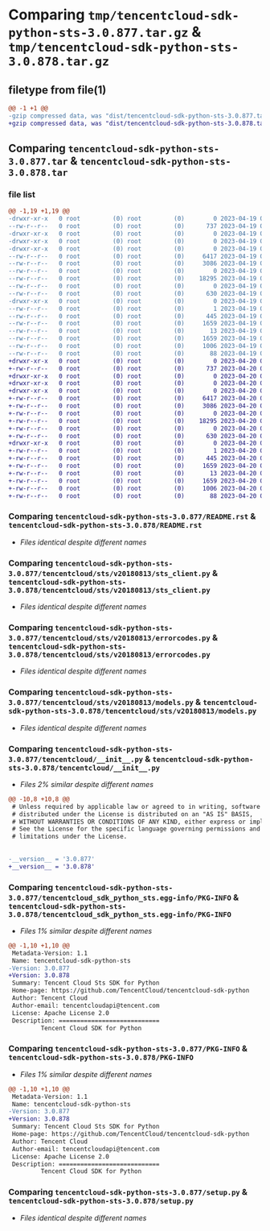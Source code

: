 # Comparing `tmp/tencentcloud-sdk-python-sts-3.0.877.tar.gz` & `tmp/tencentcloud-sdk-python-sts-3.0.878.tar.gz`

## filetype from file(1)

```diff
@@ -1 +1 @@
-gzip compressed data, was "dist/tencentcloud-sdk-python-sts-3.0.877.tar", last modified: Wed Apr 19 09:34:27 2023, max compression
+gzip compressed data, was "dist/tencentcloud-sdk-python-sts-3.0.878.tar", last modified: Thu Apr 20 00:42:20 2023, max compression
```

## Comparing `tencentcloud-sdk-python-sts-3.0.877.tar` & `tencentcloud-sdk-python-sts-3.0.878.tar`

### file list

```diff
@@ -1,19 +1,19 @@
-drwxr-xr-x   0 root         (0) root         (0)        0 2023-04-19 09:34:27.000000 tencentcloud-sdk-python-sts-3.0.877/
--rw-r--r--   0 root         (0) root         (0)      737 2023-04-19 09:34:27.000000 tencentcloud-sdk-python-sts-3.0.877/README.rst
-drwxr-xr-x   0 root         (0) root         (0)        0 2023-04-19 09:34:27.000000 tencentcloud-sdk-python-sts-3.0.877/tencentcloud/
-drwxr-xr-x   0 root         (0) root         (0)        0 2023-04-19 09:34:27.000000 tencentcloud-sdk-python-sts-3.0.877/tencentcloud/sts/
-drwxr-xr-x   0 root         (0) root         (0)        0 2023-04-19 09:34:27.000000 tencentcloud-sdk-python-sts-3.0.877/tencentcloud/sts/v20180813/
--rw-r--r--   0 root         (0) root         (0)     6417 2023-04-19 09:34:27.000000 tencentcloud-sdk-python-sts-3.0.877/tencentcloud/sts/v20180813/sts_client.py
--rw-r--r--   0 root         (0) root         (0)     3086 2023-04-19 09:34:27.000000 tencentcloud-sdk-python-sts-3.0.877/tencentcloud/sts/v20180813/errorcodes.py
--rw-r--r--   0 root         (0) root         (0)        0 2023-04-19 09:34:27.000000 tencentcloud-sdk-python-sts-3.0.877/tencentcloud/sts/v20180813/__init__.py
--rw-r--r--   0 root         (0) root         (0)    18295 2023-04-19 09:34:27.000000 tencentcloud-sdk-python-sts-3.0.877/tencentcloud/sts/v20180813/models.py
--rw-r--r--   0 root         (0) root         (0)        0 2023-04-19 09:34:27.000000 tencentcloud-sdk-python-sts-3.0.877/tencentcloud/sts/__init__.py
--rw-r--r--   0 root         (0) root         (0)      630 2023-04-19 09:34:27.000000 tencentcloud-sdk-python-sts-3.0.877/tencentcloud/__init__.py
-drwxr-xr-x   0 root         (0) root         (0)        0 2023-04-19 09:34:27.000000 tencentcloud-sdk-python-sts-3.0.877/tencentcloud_sdk_python_sts.egg-info/
--rw-r--r--   0 root         (0) root         (0)        1 2023-04-19 09:34:27.000000 tencentcloud-sdk-python-sts-3.0.877/tencentcloud_sdk_python_sts.egg-info/dependency_links.txt
--rw-r--r--   0 root         (0) root         (0)      445 2023-04-19 09:34:27.000000 tencentcloud-sdk-python-sts-3.0.877/tencentcloud_sdk_python_sts.egg-info/SOURCES.txt
--rw-r--r--   0 root         (0) root         (0)     1659 2023-04-19 09:34:27.000000 tencentcloud-sdk-python-sts-3.0.877/tencentcloud_sdk_python_sts.egg-info/PKG-INFO
--rw-r--r--   0 root         (0) root         (0)       13 2023-04-19 09:34:27.000000 tencentcloud-sdk-python-sts-3.0.877/tencentcloud_sdk_python_sts.egg-info/top_level.txt
--rw-r--r--   0 root         (0) root         (0)     1659 2023-04-19 09:34:27.000000 tencentcloud-sdk-python-sts-3.0.877/PKG-INFO
--rw-r--r--   0 root         (0) root         (0)     1006 2023-04-19 09:34:27.000000 tencentcloud-sdk-python-sts-3.0.877/setup.py
--rw-r--r--   0 root         (0) root         (0)       88 2023-04-19 09:34:27.000000 tencentcloud-sdk-python-sts-3.0.877/setup.cfg
+drwxr-xr-x   0 root         (0) root         (0)        0 2023-04-20 00:42:20.000000 tencentcloud-sdk-python-sts-3.0.878/
+-rw-r--r--   0 root         (0) root         (0)      737 2023-04-20 00:42:20.000000 tencentcloud-sdk-python-sts-3.0.878/README.rst
+drwxr-xr-x   0 root         (0) root         (0)        0 2023-04-20 00:42:20.000000 tencentcloud-sdk-python-sts-3.0.878/tencentcloud/
+drwxr-xr-x   0 root         (0) root         (0)        0 2023-04-20 00:42:20.000000 tencentcloud-sdk-python-sts-3.0.878/tencentcloud/sts/
+drwxr-xr-x   0 root         (0) root         (0)        0 2023-04-20 00:42:20.000000 tencentcloud-sdk-python-sts-3.0.878/tencentcloud/sts/v20180813/
+-rw-r--r--   0 root         (0) root         (0)     6417 2023-04-20 00:42:20.000000 tencentcloud-sdk-python-sts-3.0.878/tencentcloud/sts/v20180813/sts_client.py
+-rw-r--r--   0 root         (0) root         (0)     3086 2023-04-20 00:42:20.000000 tencentcloud-sdk-python-sts-3.0.878/tencentcloud/sts/v20180813/errorcodes.py
+-rw-r--r--   0 root         (0) root         (0)        0 2023-04-20 00:42:20.000000 tencentcloud-sdk-python-sts-3.0.878/tencentcloud/sts/v20180813/__init__.py
+-rw-r--r--   0 root         (0) root         (0)    18295 2023-04-20 00:42:20.000000 tencentcloud-sdk-python-sts-3.0.878/tencentcloud/sts/v20180813/models.py
+-rw-r--r--   0 root         (0) root         (0)        0 2023-04-20 00:42:20.000000 tencentcloud-sdk-python-sts-3.0.878/tencentcloud/sts/__init__.py
+-rw-r--r--   0 root         (0) root         (0)      630 2023-04-20 00:42:20.000000 tencentcloud-sdk-python-sts-3.0.878/tencentcloud/__init__.py
+drwxr-xr-x   0 root         (0) root         (0)        0 2023-04-20 00:42:20.000000 tencentcloud-sdk-python-sts-3.0.878/tencentcloud_sdk_python_sts.egg-info/
+-rw-r--r--   0 root         (0) root         (0)        1 2023-04-20 00:42:20.000000 tencentcloud-sdk-python-sts-3.0.878/tencentcloud_sdk_python_sts.egg-info/dependency_links.txt
+-rw-r--r--   0 root         (0) root         (0)      445 2023-04-20 00:42:20.000000 tencentcloud-sdk-python-sts-3.0.878/tencentcloud_sdk_python_sts.egg-info/SOURCES.txt
+-rw-r--r--   0 root         (0) root         (0)     1659 2023-04-20 00:42:20.000000 tencentcloud-sdk-python-sts-3.0.878/tencentcloud_sdk_python_sts.egg-info/PKG-INFO
+-rw-r--r--   0 root         (0) root         (0)       13 2023-04-20 00:42:20.000000 tencentcloud-sdk-python-sts-3.0.878/tencentcloud_sdk_python_sts.egg-info/top_level.txt
+-rw-r--r--   0 root         (0) root         (0)     1659 2023-04-20 00:42:20.000000 tencentcloud-sdk-python-sts-3.0.878/PKG-INFO
+-rw-r--r--   0 root         (0) root         (0)     1006 2023-04-20 00:42:20.000000 tencentcloud-sdk-python-sts-3.0.878/setup.py
+-rw-r--r--   0 root         (0) root         (0)       88 2023-04-20 00:42:20.000000 tencentcloud-sdk-python-sts-3.0.878/setup.cfg
```

### Comparing `tencentcloud-sdk-python-sts-3.0.877/README.rst` & `tencentcloud-sdk-python-sts-3.0.878/README.rst`

 * *Files identical despite different names*

### Comparing `tencentcloud-sdk-python-sts-3.0.877/tencentcloud/sts/v20180813/sts_client.py` & `tencentcloud-sdk-python-sts-3.0.878/tencentcloud/sts/v20180813/sts_client.py`

 * *Files identical despite different names*

### Comparing `tencentcloud-sdk-python-sts-3.0.877/tencentcloud/sts/v20180813/errorcodes.py` & `tencentcloud-sdk-python-sts-3.0.878/tencentcloud/sts/v20180813/errorcodes.py`

 * *Files identical despite different names*

### Comparing `tencentcloud-sdk-python-sts-3.0.877/tencentcloud/sts/v20180813/models.py` & `tencentcloud-sdk-python-sts-3.0.878/tencentcloud/sts/v20180813/models.py`

 * *Files identical despite different names*

### Comparing `tencentcloud-sdk-python-sts-3.0.877/tencentcloud/__init__.py` & `tencentcloud-sdk-python-sts-3.0.878/tencentcloud/__init__.py`

 * *Files 2% similar despite different names*

```diff
@@ -10,8 +10,8 @@
 # Unless required by applicable law or agreed to in writing, software
 # distributed under the License is distributed on an "AS IS" BASIS,
 # WITHOUT WARRANTIES OR CONDITIONS OF ANY KIND, either express or implied.
 # See the License for the specific language governing permissions and
 # limitations under the License.
 
 
-__version__ = '3.0.877'
+__version__ = '3.0.878'
```

### Comparing `tencentcloud-sdk-python-sts-3.0.877/tencentcloud_sdk_python_sts.egg-info/PKG-INFO` & `tencentcloud-sdk-python-sts-3.0.878/tencentcloud_sdk_python_sts.egg-info/PKG-INFO`

 * *Files 1% similar despite different names*

```diff
@@ -1,10 +1,10 @@
 Metadata-Version: 1.1
 Name: tencentcloud-sdk-python-sts
-Version: 3.0.877
+Version: 3.0.878
 Summary: Tencent Cloud Sts SDK for Python
 Home-page: https://github.com/TencentCloud/tencentcloud-sdk-python
 Author: Tencent Cloud
 Author-email: tencentcloudapi@tencent.com
 License: Apache License 2.0
 Description: ============================
         Tencent Cloud SDK for Python
```

### Comparing `tencentcloud-sdk-python-sts-3.0.877/PKG-INFO` & `tencentcloud-sdk-python-sts-3.0.878/PKG-INFO`

 * *Files 1% similar despite different names*

```diff
@@ -1,10 +1,10 @@
 Metadata-Version: 1.1
 Name: tencentcloud-sdk-python-sts
-Version: 3.0.877
+Version: 3.0.878
 Summary: Tencent Cloud Sts SDK for Python
 Home-page: https://github.com/TencentCloud/tencentcloud-sdk-python
 Author: Tencent Cloud
 Author-email: tencentcloudapi@tencent.com
 License: Apache License 2.0
 Description: ============================
         Tencent Cloud SDK for Python
```

### Comparing `tencentcloud-sdk-python-sts-3.0.877/setup.py` & `tencentcloud-sdk-python-sts-3.0.878/setup.py`

 * *Files identical despite different names*


